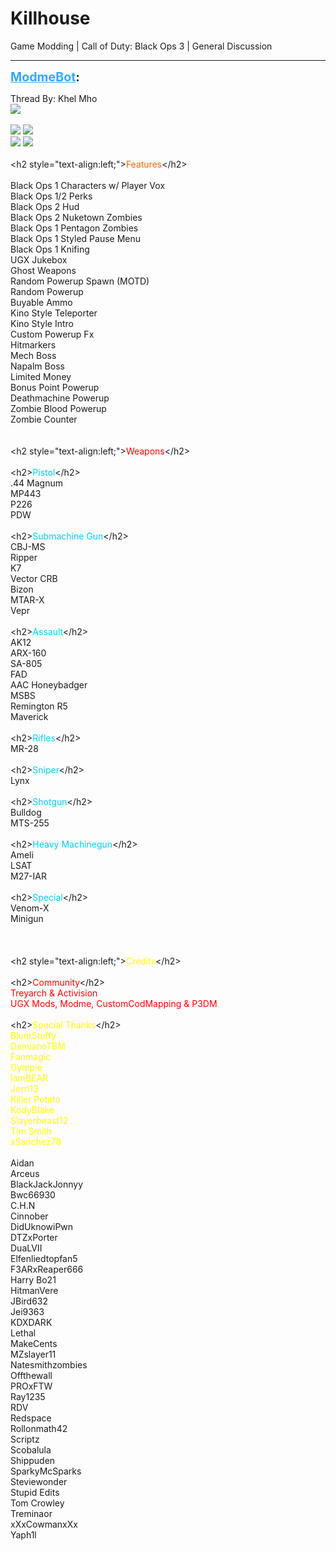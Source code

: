 # Killhouse
Game Modding | Call of Duty: Black Ops 3 | General Discussion

---
<strong style="font-size: 1.4em;"><span style="text-decoration: underline;text-decoration-color: #34a7f9;"><span style="color:#34a7f9;">ModmeBot</span></span>:</strong>

<p>Thread By: Khel Mho<br /><img style="max-width: 500px;" src="http://i66.tinypic.com/308gnsj.png"><br /> <br /><img style="max-width: 500px;" src="https://i.imgur.com/wgDp2iT.jpg"> <img style="max-width: 500px;" src="https://i.imgur.com/WG99hKN.jpg"><br /><img style="max-width: 500px;" src="https://i.imgur.com/KJO45XZ.jpg"> <img style="max-width: 500px;" src="https://i.imgur.com/oJMoX3V.jpg"><br /> <br />&lt;h2 style=&quot;text-align:left;&quot;&gt;<span style="color:#ff6600;">Features</span>&lt;/h2&gt;<br /><br />
Black Ops 1 Characters w/ Player Vox<br />Black Ops 1/2 Perks<br />Black Ops 2 Hud<br />Black Ops 2 Nuketown Zombies<br />Black Ops 1 Pentagon Zombies<br />Black Ops 1 Styled Pause Menu<br />Black Ops 1 Knifing<br />UGX Jukebox<br />Ghost Weapons<br />Random Powerup Spawn (MOTD)<br />Random Powerup<br />Buyable Ammo<br />Kino Style Teleporter<br />Kino Style Intro<br />Custom Powerup Fx<br />Hitmarkers<br />Mech Boss<br />Napalm Boss<br />Limited Money<br />Bonus Point Powerup<br />Deathmachine Powerup<br />Zombie Blood Powerup<br />Zombie Counter
<br /><br /> <br />&lt;h2 style=&quot;text-align:left;&quot;&gt;<span style="color:#ff0000;">Weapons</span>&lt;/h2&gt;<br /><br />
&lt;h2&gt;<span style="color:#00ccff;">Pistol</span>&lt;/h2&gt;<br />.44 Magnum<br />MP443<br />P226<br />PDW<br /> <br />&lt;h2&gt;<span style="color:#00ccff;">Submachine Gun</span>&lt;/h2&gt;<br />CBJ-MS<br />Ripper<br />K7<br />Vector CRB<br />Bizon<br />MTAR-X<br />Vepr<br /> <br />&lt;h2&gt;<span style="color:#00ccff;">Assault</span>&lt;/h2&gt;<br />AK12<br />ARX-160<br />SA-805<br />FAD<br />AAC Honeybadger<br />MSBS<br />Remington R5<br />Maverick<br /> <br />&lt;h2&gt;<span style="color:#00ccff;">Rifles</span>&lt;/h2&gt;<br />MR-28<br /> <br />&lt;h2&gt;<span style="color:#00ccff;">Sniper</span>&lt;/h2&gt;<br />Lynx<br /> <br />&lt;h2&gt;<span style="color:#00ccff;">Shotgun</span>&lt;/h2&gt;<br />Bulldog<br />MTS-255<br /> <br />&lt;h2&gt;<span style="color:#00ccff;">Heavy Machinegun</span>&lt;/h2&gt;<br />Ameli<br />LSAT<br />M27-IAR<br /> <br />&lt;h2&gt;<span style="color:#00ccff;">Special</span>&lt;/h2&gt;<br />Venom-X<br />Minigun<br />
<br /><br /> <br />&lt;h2 style=&quot;text-align:left;&quot;&gt;<span style="color:#ffff00;">Credits</span>&lt;/h2&gt;<br /><br />
&lt;h2&gt;<span style="color:#ff0000;">Community</span>&lt;/h2&gt;<br /><span style="color:#ff0000;">Treyarch &amp; Activision</span><br /><span style="color:#ff0000;">UGX Mods, Modme, CustomCodMapping &amp; P3DM</span><br /> <br />&lt;h2&gt;<span style="color:#ffff00;">Special Thanks</span>&lt;/h2&gt;<br /><span style="color:#ffff00;">BluntStuffy</span><br /><span style="color:#ffff00;">DamianoTBM</span><br /><span style="color:#ffff00;">Fanmagic</span><br /><span style="color:#ffff00;">Gympie</span><br /><span style="color:#ffff00;">IamBEAR</span><br /><span style="color:#ffff00;">Jerri13</span><br /><span style="color:#ffff00;">Killer Potato</span><br /><span style="color:#ffff00;">KodyBlake</span><br /><span style="color:#ffff00;">Slayerbeast12</span><br /><span style="color:#ffff00;">Tim Smith</span><br /><span style="color:#ffff00;">xSanchez78</span><br /> <br />Aidan<br />Arceus<br />BlackJackJonnyy<br />Bwc66930<br />C.H.N<br />Cinnober<br />DidUknowiPwn<br />DTZxPorter<br />DuaLVII<br />Elfenliedtopfan5<br />F3ARxReaper666<br />Harry Bo21<br />HitmanVere<br />JBird632<br />Jei9363<br />KDXDARK<br />Lethal<br />MakeCents<br />MZslayer11<br />Natesmithzombies<br />Offthewall<br />PROxFTW<br />Ray1235<br />RDV<br />Redspace<br />Rollonmath42<br />Scriptz<br />Scobalula<br />Shippuden<br />SparkyMcSparks<br />Steviewonder<br />Stupid Edits<br />Tom Crowley<br />Treminaor<br />xXxCowmanxXx<br />Yaph1l<br />
</p>
